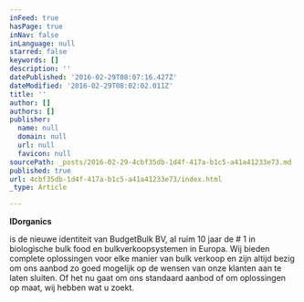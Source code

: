 ```yaml
---
inFeed: true
hasPage: true
inNav: false
inLanguage: null
starred: false
keywords: []
description: ''
datePublished: '2016-02-29T08:07:16.427Z'
dateModified: '2016-02-29T08:02:02.011Z'
title: ''
author: []
authors: []
publisher:
  name: null
  domain: null
  url: null
  favicon: null
sourcePath: _posts/2016-02-29-4cbf35db-1d4f-417a-b1c5-a41a41233e73.md
published: true
url: 4cbf35db-1d4f-417a-b1c5-a41a41233e73/index.html
_type: Article

---
```

**IDorganics**

is de nieuwe identiteit van BudgetBulk BV, al ruim 10 jaar de \# 1 in biologische bulk food en bulkverkoopsystemen in Europa. Wij bieden complete oplossingen voor elke manier van bulk verkoop en zijn altijd bezig om ons aanbod zo goed mogelijk op de wensen van onze klanten aan te laten sluiten. Of het nu gaat om ons standaard aanbod of om oplossingen op maat, wij hebben wat u zoekt.